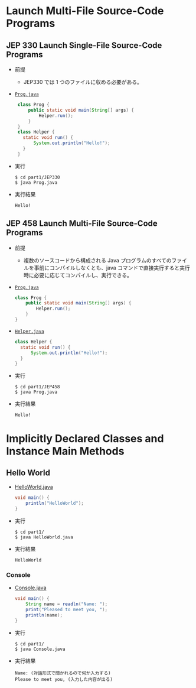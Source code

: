 # Launch Multi-File Source-Code Programs

## JEP 330 Launch Single-File Source-Code Programs
* 前提
    - JEP330 では 1 つのファイルに収める必要がある。

* [`Prog.java`](/part1/JEP330/Prog.java) 

   ``` java
    class Prog {
        public static void main(String[] args) {
            Helper.run();
        }
    }
    class Helper {
      static void run() { 
          System.out.println("Hello!");
      }
    }
   ```

* 実行
    ```
    $ cd part1/JEP330
    $ java Prog.java
    ```

* 実行結果
    ```
    Hello!
    ```


## JEP 458 Launch Multi-File Source-Code Programs
* 前提
    - 複数のソースコードから構成される Java プログラムのすべてのファイルを事前にコンパイルしなくとも、java コマンドで直接実行すると実行時に必要に応じてコンパイルし、実行できる。

* [`Prog.java`](/part1/JEP458/Prog.java)
    ``` java
    class Prog {
        public static void main(String[] args) {
            Helper.run();
        }
    }
    ```

* [`Helper.java`](/part1/JEP458/Helper.java)
    ``` java
    class Helper {
      static void run() { 
          System.out.println("Hello!");
      }
    }
    ```

* 実行
    ```
    $ cd part1/JEP458
    $ java Prog.java
    ```

* 実行結果
    ```
    Hello!
    ```



# Implicitly Declared Classes and Instance Main Methods
## Hello World
* [HelloWorld.java](/part1/HelloWorld.java)
    ``` java
    void main() {
        println("HelloWorld");  
    }
    ```

* 実行
    ```
    $ cd part1/
    $ java HelloWorld.java 
    ```

* 実行結果
    ```
    HelloWorld
    ```

### Console
* [Console.java](/part1/Console.java)
    ``` java
    void main() {
        String name = readln("Name: ");
        print("Pleased to meet you, ");
        println(name);
    }
    ```

* 実行
    ```
    $ cd part1/
    $ java Console.java
    ```

* 実行結果
    ```
    Name: (対話形式で聞かれるので何か入力する)
    Please to meet you, (入力した内容が出る)
    ```

